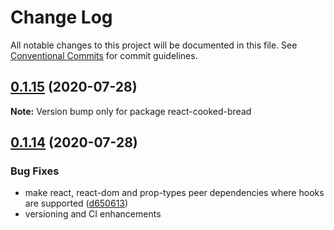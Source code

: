 # Change Log

All notable changes to this project will be documented in this file.
See [Conventional Commits](https://conventionalcommits.org) for commit guidelines.

## [0.1.15](https://github.com/brettinternet/react-cooked-bread/compare/react-cooked-bread@0.1.13...react-cooked-bread@0.1.15) (2020-07-28)

**Note:** Version bump only for package react-cooked-bread





## [0.1.14](https://github.com/brettinternet/react-cooked-bread/compare/react-cooked-bread@0.1.13...react-cooked-bread@0.1.14) (2020-07-28)

### Bug Fixes

- make react, react-dom and prop-types peer dependencies where hooks are supported ([d650613](https://github.com/brettinternet/react-cooked-bread/commit/d650613138eff0dff7662ed262a7aa8bc0c6c10c))
- versioning and CI enhancements
